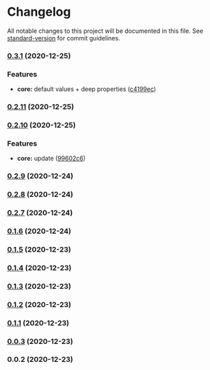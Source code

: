 # Changelog

All notable changes to this project will be documented in this file. See [standard-version](https://github.com/conventional-changelog/standard-version) for commit guidelines.

### [0.3.1](https://github.com/stasoft91/TaleVuek/compare/v0.2.11...v0.3.1) (2020-12-25)


### Features

* **core:** default values + deep properties ([c4199ec](https://github.com/stasoft91/TaleVuek/commit/c4199ec4435dd0f3fdb2b01689e3e373a378946e))

### [0.2.11](https://github.com/stasoft91/TaleVuek/compare/v0.2.10...v0.2.11) (2020-12-25)

### [0.2.10](https://github.com/stasoft91/TaleVuek/compare/v0.2.9...v0.2.10) (2020-12-25)


### Features

* **core:** update ([99602c6](https://github.com/stasoft91/TaleVuek/commit/99602c6194d302cc9de7e0f2b1f4e5451ff2c301))

### [0.2.9](https://github.com/stasoft91/TaleVuek/compare/v0.2.8...v0.2.9) (2020-12-24)

### [0.2.8](https://github.com/stasoft91/TaleVuek/compare/v0.2.7...v0.2.8) (2020-12-24)

### [0.2.7](https://github.com/stasoft91/TaleVuek/compare/v0.1.6...v0.2.7) (2020-12-24)

### [0.1.6](https://github.com/stasoft91/TaleVuek/compare/v0.1.5...v0.1.6) (2020-12-24)

### [0.1.5](https://github.com/stasoft91/TaleVuek/compare/v0.1.4...v0.1.5) (2020-12-23)

### [0.1.4](https://github.com/stasoft91/TaleVuek/compare/v0.1.3...v0.1.4) (2020-12-23)

### [0.1.3](https://github.com/stasoft91/TaleVuek/compare/v0.1.2...v0.1.3) (2020-12-23)

### [0.1.2](https://github.com/stasoft91/TaleVuek/compare/v0.1.1...v0.1.2) (2020-12-23)

### [0.1.1](https://github.com/stasoft91/TaleVuek/compare/v0.0.3...v0.1.1) (2020-12-23)

### [0.0.3](https://github.com/stasoft91/TaleVuek/compare/v0.0.2...v0.0.3) (2020-12-23)

### 0.0.2 (2020-12-23)
